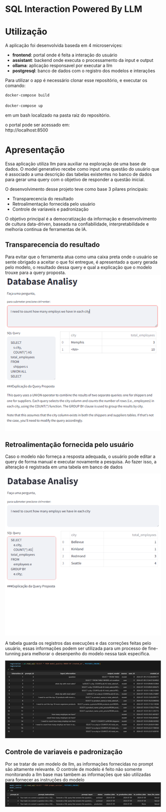 # SQL Interaction Powered By LLM

# Utilização

A aplicação foi desenvolvida baseda em 4 microserviçes:

* **frontend**: portal onde é feita a interação do usuário
* **assistant**: backend onde executa o processamento da input e output
* **ollama**: aplicação responsavel por executar a llm
* **postgresql**: banco de dados com o registro dos modelos e interações

Para utilizar o app é necessário clonar esse repositório, e executar os comando:
```bash
docker-compose build

docker-compose up
``` 
em um bash localizado na pasta raiz do repositório.

o portal pode ser acessado em:  
http://localhost:8500

# Apresentação
Essa aplicação utiliza llm para auxiliar na exploração de uma base de dados. O model generativo recebe como input uma questão do usuário que é associado a uma descrição das tabelas existentes no banco de dados para gerar uma query com o objetivo de responder a questão inicial. 

O desenvolvimento desse projeto teve como base 3 pilares principais:

* Transparecencia do resultado
* Retroalimentação fornecida pelo usuário
* Controle de variaveis e padronização

O objetivo principal é a democratização da informação e desenvolvimento de cultura data-driven, baseada na confiabilidade, interpretabilidade e melhoria continua de ferramentas de IA.

## Transparecencia do resultado

Para evitar que o ferramenta atua como uma caixa preta onde o usuário se sente obrigado a aceitar o que foi entregue, é apresentado a query gerada pelo modelo, o resultado dessa query e qual a explicação que o modelo trouxe para a query proposta.
<img src="image/robot_response.png" alt="A beautiful sunset" width="600">

## Retroalimentação fornecida pelo usuário

Caso o modelo não forneça a resposta adequada, o usuário pode editar a query de forma manual e executar novamente a pesquisa. Ao fazer isso, a alteração é registrada em uma tabela em banco de dados

<img src="image/human_correction.png" alt="A beautiful sunset" width="600">

A tabela guarda os registros das execuções e das correções feitas pelo usuário, essas informações podem ser utilizada para um processo de fine-tunning para melhorar o desenpenho do modelo nessa task especifica.

<img src="image/feed_back_control.png" alt="A beautiful sunset" width="600">

## Controle de variaveis e padronização

Por se tratar de um modelo de llm, as informações fornecidas no prompt são altamente relevante. O controle de modelo é feito não somente monitorando a llm base mas tambem as informações que são utilizadas para fornecer as instruções do modelo
<img src="image/llmops.png" alt="A beautiful sunset" width="600">